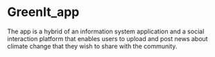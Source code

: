 # GreenIt_app
The app is a hybrid of an information system application and a social interaction platform that enables users to upload and post news about climate change that they wish to share with the community.
